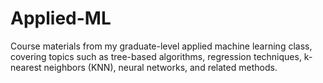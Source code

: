 # Applied-ML
Course materials from my graduate-level applied machine learning class, covering topics such as tree-based algorithms, regression techniques, k-nearest neighbors (KNN), neural networks, and related methods.

